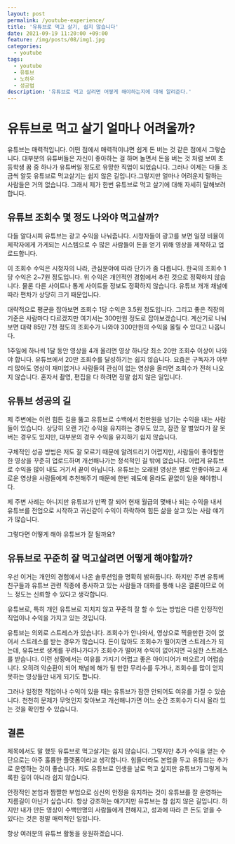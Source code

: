 ```yaml
---
layout: post
permalink: /youtube-experience/
title: '유튜브로 먹고 살기, 쉽지 않습니다'
date: 2021-09-19 11:20:00 +09:00
feature: /img/posts/08/img1.jpg
categories:
  - youtube
tags:
  - youtube
  - 유튜브
  - 노하우
  - 성공법
description: '유튜브로 먹고 살려면 어떻게 해야하는지에 대해 알려준다.'
---
```



<h1>유튜브로 먹고 살기 얼마나 어려울까?</h1>

  유튜브는 매력적입니다. 어떤 점에서 매력적이냐면 쉽게 돈 버는 것 같은 점에서 그렇습니다.
대부분의 유튜버들은 자신이 좋아하는 걸 하며 놀면서 돈을 버는 것 처럼 보여 초등학생 꿈 중 하나가 유튜버일 정도로 유망한 직업이 되었습니다. 그러나 이제는 다들 조금씩 알듯 유튜브로 먹고살기는 쉽지 않은 길입니다.그렇지만 얼마나 어려운지 말하는 사람들은 거의 없습니다. 그래서 제가 한번 유튜브로 먹고 살기에 대해 자세히 말해보려 합니다.

<h2>유튜브 조회수 몇 정도 나와야 먹고살까?</h2>

  다들 알다시피 유튜브는 광고 수익을 나눠줍니다. 시청자들이 광고를 보면 일정 비율이 제작자에게 가게되는 시스템으로 수 많은 사람들이 돈을 얻기 위해 영상을 제작하고 업로드합니다.

  이 조회수 수익은 시청자의 나라, 관심분야에 따라 단가가 좀 다릅니다. 한국의 조회수 1당 수익은 2~7원 정도입니다. 위 수익은 개인적인 경험에서 추린 것으로 정확하지 않습니다. 물론 다른 사이트나 통계 사이트들 정보도 정확하지 않습니다. 유튜브 개개 채널에 따라 편차가 상당히 크기 때문입니다.

  대략적으로 평균을 잡아보면 조회수 1당 수익은 3.5원 정도입니다. 그리고 좋은 직장의 기준은 사람마다 다르겠지만 여기서는 300만원 정도로 잡아보겠습니다. 계산기로 나눠보면 대략 85만 7천 정도의 조회수가 나와야 300만원의 수익을 올릴 수 있다고 나옵니다.

  1주일에 하나씩 1달 동안 영상을 4개 올리면 영상 하나당 최소 20만 조회수 이상이 나와야 합니다. 유튜브에서 20만 조회수를 달성하기는 쉽지 않습니다. 요즘은 구독자가 아무리 많아도 영상이 재미없거나 사람들의 관심이 없는 영상을 올리면 조회수가 전혀 나오지 않습니다. 혼자서 촬영, 편집을 다 하려면 정말 쉽지 않은 일입니다.


  <h2>유튜브 성공의 길</h2>

  제 주변에는 이런 힘든 길을 뚫고 유튜브로 수백에서 천만원을 넘기는 수익을 내는 사람들이 있습니다. 상당히 오랜 기간 수익을 유지하는 경우도 있고, 잠깐 잘 벌었다가 잘 못버는 경우도 있지만, 대부분의 경우 수익을 유지하기 쉽지 않습니다.

  구체적인 성공 방법은 저도 잘 모르기 때문에 알려드리기 어렵지만, 사람들이 좋아할만한 영상을 꾸준히 업로드하며 개선해나가는 정석적인 길 밖에 없습니다. 어렵게 유튜브로 수익을 많이 내도 거기서 끝이 아닙니다. 유튜브는 오래된 영상은 별로 안좋아하고 새로운 영상을 사람들에게 추천해주기 때문에 한번 궤도에 올라도 끝없이 일을 해야합니다.

  제 주변 사례는 아니지만 유튜브가 반짝 잘 되어 현재 월급의 몇배나 되는 수익을 내서 유튜브를 전업으로 시작하고 귀신같이 수익이 하락하여 힘든 삶을 살고 있는 사람 얘기가 많습니다.

  그렇다면 어떻게 해야 유튜브가 잘 될까요?

  <h2>유튜브로 꾸준히 잘 먹고살려면 어떻게 해야할까?</h2>

  우선 이거는 개인의 경험에서 나온 솔루션임을 명확히 밝혀둡니다. 하지만 주변 유튜버 친구들과 유튜브 관련 직종에 종사하고 있는 사람들과 대화를 통해 나온 결론이므로 어느 정도는 신뢰할 수 있다고 생각합니다.

  유튜브로, 특히 개인 유튜브로 지치지 않고 꾸준히 잘 할 수 있는 방법은 다른 안정적인 직업이나 수익을 가지고 있는 것입니다.

  유튜브는 의외로 스트레스가 있습니다. 조회수가 안나와서, 영상으로 찍을만한 것이 없어서 스트레스를 받는 경우가 많습니다. 돈이 많아도 조회수가 떨어지면 스트레스가 되는데, 유튜브로 생계를 꾸려나가다가 조회수가 떨어져 수익이 없어지면 극심한 스트레스를 받습니다. 이런 상황에서는 여유를 가지기 어렵고 좋은 아이디어가 떠오르기 어렵습니다. 오히려 악순환이 되어 채널에 해가 될 만한 무리수를 두거나, 조회수를 많이 얻지 못하는 영상들만 내게 되기도 합니다.

  그러나 일정한 직업이나 수익이 있을 때는 유튜브가 잠깐 안되어도 여유를 가질 수 있습니다. 천천히 문제가 무엇인지 찾아보고 개선해나가면 어느 순간 조회수가 다시 올라 있는 것을 확인할 수 있습니다.

  <h2>결론</h2>

  제목에서도 말 했듯 유튜브로 먹고살기는 쉽지 않습니다. 그렇지만 추가 수익을 얻는 수단으로는 아주 훌륭한 플랫폼이라고 생각합니다. 힘들더라도 본업을 두고 유튜브는 추가로 운영하는 것이 좋습니다. 저도 유튜브로 인생을 날로 먹고 싶지만 유튜브가 그렇게 녹록한 길이 아니라 쉽지 않습니다.

  안정적인 본업과 짭짤한 부업으로 심신의 안정을 유지하는 것이 유튜브를 잘 운영하는 지름길이 아닌가 싶습니다. 항상 강조하는 얘기지만 유튜브는 참 쉽지 않은 길입니다. 하지만 내가 만든 영상이 수백만명의 사람들에게 전해지고, 성과에 따라 큰 돈도 얻을 수 있다는 것은 정말 매력적인 일입니다.

  항상 여러분의 유튜브 활동을 응원하겠습니다.
